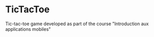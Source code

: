 # TicTacToe
Tic-tac-toe game developed as part of the course "Introduction aux applications mobiles"
